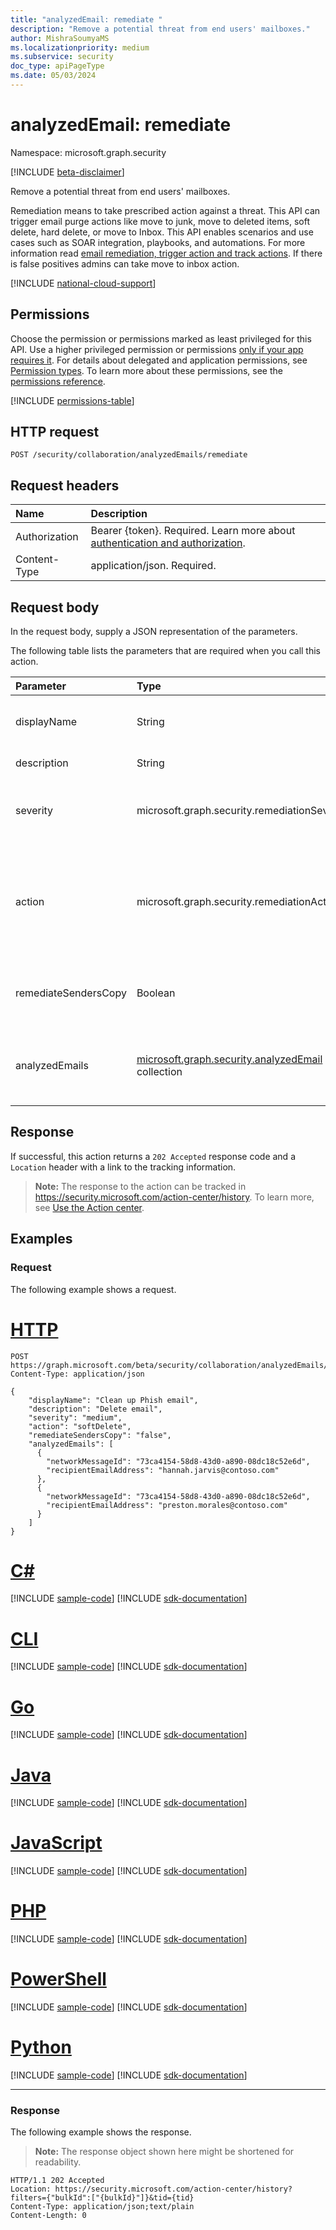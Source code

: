 ```yaml
---
title: "analyzedEmail: remediate "
description: "Remove a potential threat from end users' mailboxes."
author: MishraSoumyaMS
ms.localizationpriority: medium
ms.subservice: security
doc_type: apiPageType
ms.date: 05/03/2024
---
```


# analyzedEmail: remediate

Namespace: microsoft.graph.security

[!INCLUDE [beta-disclaimer](../../includes/beta-disclaimer.md)]

Remove a potential threat from end users' mailboxes.

Remediation means to take prescribed action against a threat. This API can trigger email purge actions like move to junk, move to deleted items, soft delete, hard delete, or move to Inbox. This API enables scenarios and use cases such as SOAR integration, playbooks, and automations. For more information read [email remediation, trigger action and track actions](/microsoft-365/security/office-365-security/remediate-malicious-email-delivered-office-365?view=o365-worldwide&preserve-view=true). If there is false positives admins can take move to inbox action.

[!INCLUDE [national-cloud-support](../../includes/global-only.md)]

## Permissions

Choose the permission or permissions marked as least privileged for this API. Use a higher privileged permission or permissions [only if your app requires it](/graph/permissions-overview#best-practices-for-using-microsoft-graph-permissions). For details about delegated and application permissions, see [Permission types](/graph/permissions-overview#permission-types). To learn more about these permissions, see the [permissions reference](/graph/permissions-reference).

<!-- { "blockType": "permissions", "name": "security_analyzedemail_remediate" } -->
[!INCLUDE [permissions-table](../includes/permissions/security-analyzedemail-remediate-permissions.md)]

## HTTP request

<!-- {
  "blockType": "ignored"
}
-->
``` http
POST /security/collaboration/analyzedEmails/remediate
```

## Request headers

|Name|Description|
|:---|:---|
|Authorization|Bearer {token}. Required. Learn more about [authentication and authorization](/graph/auth/auth-concepts).|
|Content-Type|application/json. Required.|

## Request body

In the request body, supply a JSON representation of the parameters.

The following table lists the parameters that are required when you call this action.

|Parameter|Type|Description|
|:---|:---|:---|
|displayName|String| The name of the remediation that is used as a reference in the action center. |
|description|String| The description of the remediation. |
|severity|microsoft.graph.security.remediationSeverity| The severity of the remediation. The possible values are: `low`, `medium`, `high`, `unknownFutureValue`.|
|action|microsoft.graph.security.remediationAction|The types of move and delete actions that are supported. The possible values are: `moveToJunk`, `moveToInbox`, `hardDelete`, `softDelete`, `moveToDeletedItems`, `unknownFutureValue`.|
|remediateSendersCopy|Boolean| For internal or outbound email, indicates whether to remediate the sender's copy of an email. |
|analyzedEmails|[microsoft.graph.security.analyzedEmail](../resources/security-analyzedemail.md) collection| Contains the **networkMessageId** and **recipientEmailAddress** values of the analyzed emails. |

## Response

If successful, this action returns a `202 Accepted` response code and a `Location` header with a link to the tracking information.

>**Note:** The response to the action can be tracked in https://security.microsoft.com/action-center/history. To learn more, see [Use the Action center](/microsoft-365/security/defender/m365d-action-center?view=o365-worldwide&preserve-view=true).

## Examples

### Request

The following example shows a request.
# [HTTP](#tab/http)
<!-- {
  "blockType": "request",
  "name": "analyzedemailthis.remediate"
}
-->
``` http
POST https://graph.microsoft.com/beta/security/collaboration/analyzedEmails/remediate
Content-Type: application/json

{
    "displayName": "Clean up Phish email",
    "description": "Delete email",
    "severity": "medium",
    "action": "softDelete",
    "remediateSendersCopy": "false",
    "analyzedEmails": [
      {
        "networkMessageId": "73ca4154-58d8-43d0-a890-08dc18c52e6d",
        "recipientEmailAddress": "hannah.jarvis@contoso.com"
      },
      {
        "networkMessageId": "73ca4154-58d8-43d0-a890-08dc18c52e6d",
        "recipientEmailAddress": "preston.morales@contoso.com"
      }
    ]
}
```

# [C#](#tab/csharp)
[!INCLUDE [sample-code](../includes/snippets/csharp/analyzedemailthisremediate-csharp-snippets.md)]
[!INCLUDE [sdk-documentation](../includes/snippets/snippets-sdk-documentation-link.md)]

# [CLI](#tab/cli)
[!INCLUDE [sample-code](../includes/snippets/cli/analyzedemailthisremediate-cli-snippets.md)]
[!INCLUDE [sdk-documentation](../includes/snippets/snippets-sdk-documentation-link.md)]

# [Go](#tab/go)
[!INCLUDE [sample-code](../includes/snippets/go/analyzedemailthisremediate-go-snippets.md)]
[!INCLUDE [sdk-documentation](../includes/snippets/snippets-sdk-documentation-link.md)]

# [Java](#tab/java)
[!INCLUDE [sample-code](../includes/snippets/java/analyzedemailthisremediate-java-snippets.md)]
[!INCLUDE [sdk-documentation](../includes/snippets/snippets-sdk-documentation-link.md)]

# [JavaScript](#tab/javascript)
[!INCLUDE [sample-code](../includes/snippets/javascript/analyzedemailthisremediate-javascript-snippets.md)]
[!INCLUDE [sdk-documentation](../includes/snippets/snippets-sdk-documentation-link.md)]

# [PHP](#tab/php)
[!INCLUDE [sample-code](../includes/snippets/php/analyzedemailthisremediate-php-snippets.md)]
[!INCLUDE [sdk-documentation](../includes/snippets/snippets-sdk-documentation-link.md)]

# [PowerShell](#tab/powershell)
[!INCLUDE [sample-code](../includes/snippets/powershell/analyzedemailthisremediate-powershell-snippets.md)]
[!INCLUDE [sdk-documentation](../includes/snippets/snippets-sdk-documentation-link.md)]

# [Python](#tab/python)
[!INCLUDE [sample-code](../includes/snippets/python/analyzedemailthisremediate-python-snippets.md)]
[!INCLUDE [sdk-documentation](../includes/snippets/snippets-sdk-documentation-link.md)]

---

### Response

The following example shows the response.
>**Note:** The response object shown here might be shortened for readability.
<!-- {
  "blockType": "response",
  "truncated": true
}
-->
``` http
HTTP/1.1 202 Accepted
Location: https://security.microsoft.com/action-center/history?filters={"bulkId":["{bulkId}"]}&tid={tid}
Content-Type: application/json;text/plain
Content-Length: 0
```
